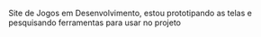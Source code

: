 Site de Jogos em Desenvolvimento, estou prototipando as telas e pesquisando ferramentas para usar no projeto
